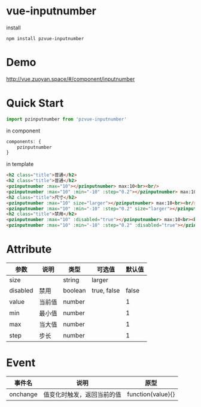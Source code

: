 # vue-inputnumber

install

```shell
npm install pzvue-inputnumber
```

# Demo

<http://vue.zuoyan.space/#/component/inputnumber>

# Quick Start

```javascript
import pzinputnumber from 'pzvue-inputnumber'
```

in component

```javascript
components: {
    pzinputnumber
}
```

in template

```html
<h2 class="title">普通</h2>
<h2 class="title">普通</h2>
<pzinputnumber :max="10"></pzinputnumber> max:10<br><br/>
<pzinputnumber :max="10" :min="-10" :step="0.2"></pzinputnumber> max:10, min:-10,step:0.2
<h2 class="title">尺寸</h2>
<pzinputnumber :max="10" size="larger"></pzinputnumber> max:10<br><br/>
<pzinputnumber :max="10" :min="-10" :step="0.2" size="larger"></pzinputnumber> max:10, min:-10,step:0.2
<h2 class="title">禁用</h2>
<pzinputnumber :max="10" :disabled="true"></pzinputnumber> max:10<br><br/>
<pzinputnumber :max="10" :min="-10" :step="0.2" :disabled="true"></pzinputnumber> max:10, min:-10,step:0.2
```

# Attribute

参数       | 说明  | 类型      | 可选值         | 默认值
-------- | --- | ------- | ----------- | -----
size     |     | string  | larger      |
disabled | 禁用  | boolean | true, false | false
value    | 当前值 | number  |             | 1
min    | 最小值 | number  |             | 1
max    | 当大值 | number  |             | 1
step    | 步长 | number  |             | 1

# Event

事件名    | 说明              | 原型
------ | --------------- | ---------------------
onchange | 值变化时触发，返回当前的值 | function(value){}
